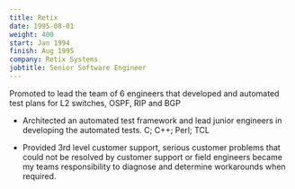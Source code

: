 ```yaml
---
title: Retix 
date: 1995-08-01
weight: 400
start: Jan 1994
finish: Aug 1995
company: Retix Systems
jobtitle: Senior Software Engineer
---
```


Promoted to lead the team of 6 engineers that developed and
automated test plans for L2 switches, OSPF, RIP and BGP 
<!--more-->

* Architected an automated test framework and lead junior engineers
  in developing the automated tests.  C; C++; Perl; TCL

* Provided 3rd level customer support, serious customer problems that
  could not be resolved by customer support or field engineers became
  my teams responsibility to diagnose and determine workarounds when
  required.


